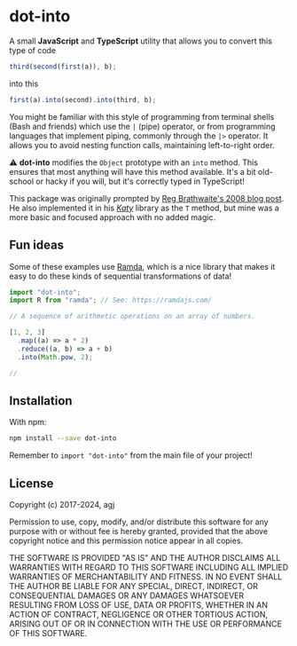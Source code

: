 # dot-into

A small **JavaScript** and **TypeScript** utility that allows you to convert this type of code

```js
third(second(first(a)), b);
```

into this

```js
first(a).into(second).into(third, b);
```

You might be familiar with this style of programming from terminal shells (Bash and friends) which use the `|` (pipe) operator, or from programming languages that implement piping, commonly through the `|>` operator. It allows you to avoid nesting function calls, maintaining left-to-right order.

⚠️ **dot-into** modifies the `Object` prototype with an `into` method. This ensures that most anything will have this method available. It's a bit old-school or hacky if you will, but it's correctly typed in TypeScript!

This package was originally prompted by [Reg Brathwaite's 2008 blog post][2008blog]. He also implemented it in his [_Katy_][katy] library as the `T` method, but mine was a more basic and focused approach with no added magic.

[2008blog]: http://weblog.raganwald.com/2008/01/no-detail-too-small.html
[katy]: https://github.com/raganwald/Katy
[ramda]: https://ramdajs.com/

## Fun ideas

Some of these examples use [Ramda][ramda], which is a nice library that makes it easy to do these kinds of sequential transformations of data!

```js
import "dot-into";
import R from "ramda"; // See: https://ramdajs.com/

// A sequence of arithmetic operations on an array of numbers.

[1, 2, 3]
  .map((a) => a * 2)
  .reduce((a, b) => a + b)
  .into(Math.pow, 2);

//
```

## Installation

With npm:

```sh
npm install --save dot-into
```

Remember to `import "dot-into"` from the main file of your project!

## License

Copyright (c) 2017-2024, agj

Permission to use, copy, modify, and/or distribute this software for any purpose with or without fee is hereby granted, provided that the above copyright notice and this permission notice appear in all copies.

THE SOFTWARE IS PROVIDED "AS IS" AND THE AUTHOR DISCLAIMS ALL WARRANTIES WITH REGARD TO THIS SOFTWARE INCLUDING ALL IMPLIED WARRANTIES OF MERCHANTABILITY AND FITNESS. IN NO EVENT SHALL THE AUTHOR BE LIABLE FOR ANY SPECIAL, DIRECT, INDIRECT, OR CONSEQUENTIAL DAMAGES OR ANY DAMAGES WHATSOEVER RESULTING FROM LOSS OF USE, DATA OR PROFITS, WHETHER IN AN ACTION OF CONTRACT, NEGLIGENCE OR OTHER TORTIOUS ACTION, ARISING OUT OF OR IN CONNECTION WITH THE USE OR PERFORMANCE OF THIS SOFTWARE.
